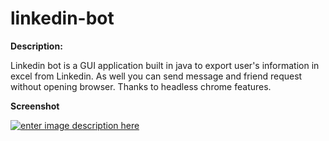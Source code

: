 # linkedin-bot

**Description:**

Linkedin bot is a GUI application built in java to export user's information in excel from Linkedin. As well you can send message and friend request without opening browser. Thanks to headless chrome features.

**Screenshot**


[![enter image description here][1]][1]


  [1]: https://i.stack.imgur.com/Paw7N.png
